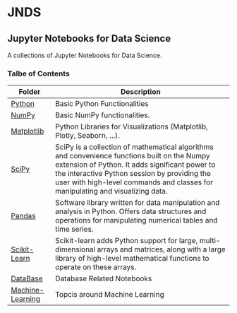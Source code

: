 # JNDS
## Jupyter Notebooks for Data Science
A collections of Jupyter Notebooks for Data Science.

### Talbe of Contents ###
|Folder|Description|
|--------------|-----------------------------------|
|[Python](./python/README.MD)|Basic Python Functionalities|
|[NumPy](./numpy/README.MD)|Basic NumPy functionalities.|
|[Matplotlib](./matplotlib/README.MD)|Python Libraries for Visualizations (Matplotlib, Plotly, Seaborn, ...).|
|[SciPy](./scipy/README.MD)|SciPy is a collection of mathematical algorithms and convenience functions built on the Numpy extension of Python. It adds significant power to the interactive Python session by providing the user with high-level commands and classes for manipulating and visualizing data.|
|[Pandas](./pandas/README.MD)|Software library written for data manipulation and analysis in Python. Offers data structures and operations for manipulating numerical tables and time series.|
|[Scikit-Learn](./scikit-learn/README.MD)|Scikit-learn adds Python support for large, multi-dimensional arrays and matrices, along with a large library of high-level mathematical functions to operate on these arrays.|
|[DataBase](./db/README.MD)|Database Related Notebooks|
|[Machine-Learning](./ml/README.MD)|Topcis around Machine Learning|
